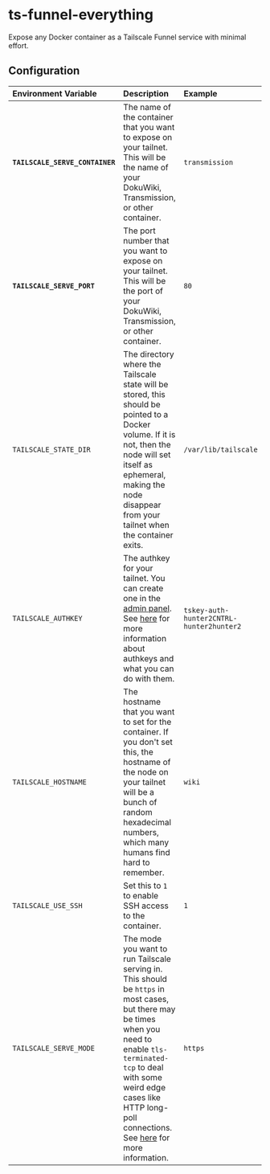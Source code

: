 # ts-funnel-everything
Expose any Docker container as a Tailscale Funnel service with minimal effort.

## Configuration

| Environment Variable   | Description                                                                                                                                                                                                                                                                                                   | Example                                  |
| :--------------------- | :------------------------------------------------------------------------------------------------------------------------------------------------------------------------------------------------------------------------------------------------------------------------------------------------------------ | :--------------------------------------- |
| **`TAILSCALE_SERVE_CONTAINER`** | The name of the container that you want to expose on your tailnet. This will be the name of your DokuWiki, Transmission, or other container.                                                                                                                                                                            | `transmission`                                     |
| **`TAILSCALE_SERVE_PORT`** | The port number that you want to expose on your tailnet. This will be the port of your DokuWiki, Transmission, or other container.                                                                                                                                                                            | `80`                                     |
| `TAILSCALE_STATE_DIR`  | The directory where the Tailscale state will be stored, this should be pointed to a Docker volume. If it is not, then the node will set itself as ephemeral, making the node disappear from your tailnet when the container exits.                                                                            | `/var/lib/tailscale`                     |
| `TAILSCALE_AUTHKEY`    | The authkey for your tailnet. You can create one in the [admin panel](https://login.tailscale.com/admin/settings/keys). See [here](https://tailscale.com/kb/1085/auth-keys/) for more information about authkeys and what you can do with them.                                                               | `tskey-auth-hunter2CNTRL-hunter2hunter2` |
| `TAILSCALE_HOSTNAME`   | The hostname that you want to set for the container. If you don't set this, the hostname of the node on your tailnet will be a bunch of random hexadecimal numbers, which many humans find hard to remember.                                                                                                  | `wiki`                                   |
| `TAILSCALE_USE_SSH`    | Set this to `1` to enable SSH access to the container.                                                                                                                                                                                                                                                        | `1`                                      |
| `TAILSCALE_SERVE_MODE` | The mode you want to run Tailscale serving in. This should be `https` in most cases, but there may be times when you need to enable `tls-terminated-tcp` to deal with some weird edge cases like HTTP long-poll connections. See [here](https://tailscale.com/kb/1242/tailscale-serve/) for more information. | `https`                                  |
